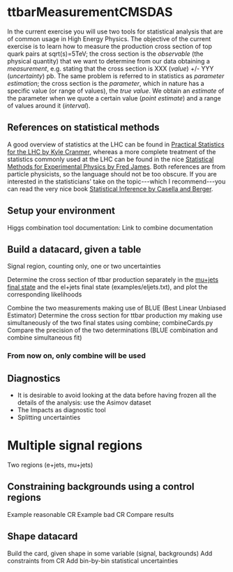 # ttbarMeasurementCMSDAS


In the current exercise you will use two tools for statistical analysis that are of common usage in High Energy Physics.
The objective of the current exercise is to learn how to measure the production cross section of top quark pairs at sqrt(s)=5TeV; the cross section is the *observable* (the physical quantity) that we want to determine from our data obtaining a *measurement*, e.g. stating that the cross section is XXX (*value*) +/- YYY (*uncertainty*) pb. The same problem is referred to in statistics as *parameter estimation*; the cross section is the *parameter*, which in nature has a specific value (or range of values), the *true value*. We obtain an *estimate* of the parameter when we quote a certain value (*point estimate*) and a range of values around it (*interval*).

## References on statistical methods

A good overview of statistics at the LHC can be found in [Practical Statistics for the LHC by Kyle Cranmer](https://arxiv.org/abs/1503.07622), whereas a more complete treatment of the statistics commonly used at the LHC can be found in the nice [Statistical Methods for Experimental Physics by Fred James](https://www.amazon.com/Statistical-Methods-Experimental-Physics-2Nd/dp/9812705279). Both references are from particle physicists, so the language should not be too obscure. If you are interested in the statisticians' take on the topic---which I recommend---you can read the very nice book [Statistical Inference by Casella and Berger](https://www.amazon.fr/Statistical-Inference-George-Casella/dp/0495391875/).

## Setup your environment

Higgs combination tool documentation: 
Link to combine documentation

## Build a datacard, given a table

Signal region, counting only, one or two uncertainties

Determine the cross section of ttbar production separately in the [mu+jets final state](examples/mujets.txt) and the el+jets final state (examples/eljets.txt), and plot the corresponding likelihoods

Combine the two measurements making use of BLUE (Best Linear Unbiased Estimator)
Determine the cross section for ttbar production my making use simultaneously of the two final states using combine; combineCards.py
Compare the precision of the two determinations (BLUE combination and combine simultaneous fit)

### From now on, only combine will be used

## Diagnostics
- It is desirable to avoid looking at the data before having frozen all the details of the analysis: use the Asimov dataset
- The Impacts as diagnostic tool
- Splitting uncertainties

# Multiple signal regions

Two regions (e+jets, mu+jets)

## Constraining backgrounds using a control regions

Example reasonable CR
Example bad CR
Compare results


## Shape datacard

Build the card, given shape in some variable (signal, backgrounds)
Add constraints from CR
Add bin-by-bin statistical uncertainties

